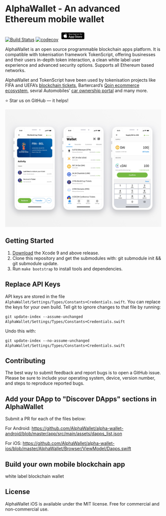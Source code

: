 # AlphaWallet - An advanced Ethereum mobile wallet

[![Build Status](https://travis-ci.com/AlphaWallet/alpha-wallet-ios.svg?branch=master)](https://travis-ci.com/AlphaWallet/alpha-wallet-ios.svg?branch=master)
[![codecov](https://codecov.io/gh/AlphaWallet/alpha-wallet-ios/branch/master/graph/badge.svg)](https://codecov.io/gh/AlphaWallet/alpha-wallet-ios)
[<img src=resources/app-store-badge.png height="35">](https://itunes.apple.com/us/app/alphawallet/id1358230430?ls=1&mt=8)

AlphaWallet is an open source programmable blockchain apps platform. It is compatible with tokenisation framework TokenScript, offering businesses and their users in-depth token interaction, a clean white label user experience and advanced security options. Supports all Ethereum based networks.

AlphaWallet and TokenScript have been used by tokenisation projects like FIFA and UEFA’s [blockchain tickets](https://apps.apple.com/au/app/shankai/id1492559481), Bartercard’s [Qoin ecommerce ecosystem](https://apps.apple.com/au/app/qoin-wallet/id1483718254), sevral Automobiles’ [car ownership portal](https://github.com/AlphaWallet/TokenScript-Examples/tree/master/examples/Karma) and many more.  


⭐ Star us on GitHub — it helps!


[<img src="https://github.com/AlphaWallet/TokenScript-Examples/blob/master/1.jpg">](https://alphawallet.com/)


## Getting Started

1. [Download](https://developer.apple.com/xcode/download/) the Xcode 9 and above release.
2. Clone this repository and get the submodules with: git submodule init && git submodule update.
3. Run `make bootstrap` to install tools and dependencies.

## Replace API Keys

API keys are stored in the file `AlphaWallet/Settings/Types/Constants+Credentials.swift`. You can replace the keys for your own build. Tell git to ignore changes to that file by running:

```
git update-index --assume-unchanged AlphaWallet/Settings/Types/Constants+Credentials.swift
```

Undo this with:

```
git update-index --no-assume-unchanged AlphaWallet/Settings/Types/Constants+Credentials.swift
```

## Contributing

The best way to submit feedback and report bugs is to open a GitHub issue.
Please be sure to include your operating system, device, version number, and
steps to reproduce reported bugs. 

## Add your DApp to "Discover DApps" sections in AlphaWallet

Submit a PR for each of the files below:

For Android:
<https://github.com/AlphaWallet/alpha-wallet-android/blob/master/app/src/main/assets/dapps_list.json>

For iOS:
<https://github.com/AlphaWallet/alpha-wallet-ios/blob/master/AlphaWallet/Browser/ViewModel/Dapps.swift>

## Build your own mobile blockchain app
white label blockchain wallet

## License
AlphaWallet iOS is available under the MIT license. Free for commercial and non-commercial use.

